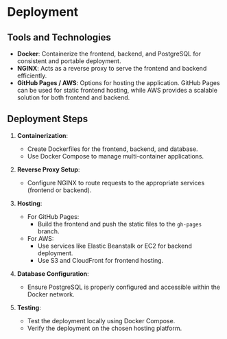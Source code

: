# Deployment

## Tools and Technologies

- **Docker**: Containerize the frontend, backend, and PostgreSQL for consistent and portable deployment.
- **NGINX**: Acts as a reverse proxy to serve the frontend and backend efficiently.
- **GitHub Pages / AWS**: Options for hosting the application. GitHub Pages can be used for static frontend hosting, while AWS provides a scalable solution for both frontend and backend.

## Deployment Steps

1. **Containerization**:

   - Create Dockerfiles for the frontend, backend, and database.
   - Use Docker Compose to manage multi-container applications.

2. **Reverse Proxy Setup**:

   - Configure NGINX to route requests to the appropriate services (frontend or backend).

3. **Hosting**:

   - For GitHub Pages:
     - Build the frontend and push the static files to the `gh-pages` branch.
   - For AWS:
     - Use services like Elastic Beanstalk or EC2 for backend deployment.
     - Use S3 and CloudFront for frontend hosting.

4. **Database Configuration**:

   - Ensure PostgreSQL is properly configured and accessible within the Docker network.

5. **Testing**:
   - Test the deployment locally using Docker Compose.
   - Verify the deployment on the chosen hosting platform.
